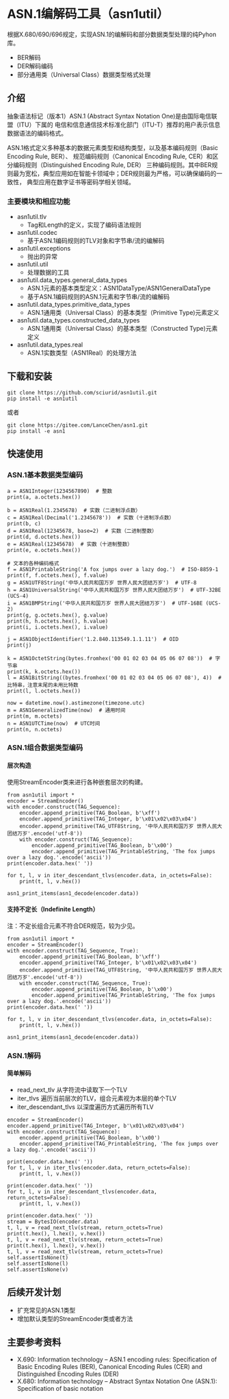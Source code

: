 # ASN.1编解码工具（asn1util）

根据X.680/690/696规定，实现ASN.1的编解码和部分数据类型处理的纯Pyhon库。

- BER解码
- DER解码编码
- 部分通用类（Universal Class）数据类型格式处理

## 介绍

抽象语法标记（版本1）ASN.1 (Abstract Syntax Notation One)是由国际电信联盟（ITU）下属的
电信和信息通信技术标准化部门（ITU-T）推荐的用户表示信息数据语法的编码格式。

ASN.1格式定义多种基本的数据元素类型和结构类型，以及基本编码规则（Basic Encoding Rule, BER）、
规范编码规则（Canonical Encoding Rule, CER）和区分编码规则（Distinguished Encoding Rule, DER）
三种编码规则。其中BER规则最为宽松，典型应用如在智能卡领域中；DER规则最为严格，可以确保编码的一致性，
典型应用在数字证书等密码学相关领域。

### 主要模块和相应功能

- asn1util.tlv
  - Tag和Length的定义，实现了编码语法规则
- asn1util.codec
  - 基于ASN.1编码规则的TLV对象和字节串/流的编解码
- asn1util.exceptions
  - 抛出的异常
- asn1util.util
  - 处理数据的工具
- asn1util.data_types.general_data_types
  - ASN.1元素的基本类型定义：ASN1DataType/ASN1GeneralDataType
  - 基于ASN.1编码规则的ASN.1元素和字节串/流的编解码
- asn1util.data_types.primitive_data_types
  - ASN.1通用类（Universal Class）的基本类型（Primitive Type)元素定义
- asn1util.data_types.constructed_data_types
  - ASN.1通用类（Universal Class）的基本类型（Constructed Type)元素定义
- asn1util.data_types.real
  - ASN.1实数类型（ASN1Real）的处理方法

## 下载和安装

```
git clone https://github.com/sciurid/asn1util.git
pip install -e asn1util
```

或者

```
git clone https://gitee.com/LanceChen/asn1.git
pip install -e asn1
```

## 快速使用

### ASN.1基本数据类型编码

```
a = ASN1Integer(1234567890)  # 整数
print(a, a.octets.hex())

b = ASN1Real(1.2345678)  # 实数（二进制浮点数）
c = ASN1Real(Decimal('1.2345678'))  # 实数（十进制浮点数）
print(b, c)
d = ASN1Real(12345678, base=2)  # 实数（二进制整数）
print(d, d.octets.hex())
e = ASN1Real(12345678)  # 实数（十进制整数）
print(e, e.octets.hex())

# 文本的各种编码格式
f = ASN1PrintableString('A fox jumps over a lazy dog.')  # ISO-8859-1
print(f, f.octets.hex(), f.value)
g = ASN1UTF8String('中华人民共和国万岁 世界人民大团结万岁')  # UTF-8
h = ASN1UniversalString('中华人民共和国万岁 世界人民大团结万岁')  # UTF-32BE (UCS-4)
i = ASN1BMPString('中华人民共和国万岁 世界人民大团结万岁')  # UTF-16BE (UCS-2)
print(g, g.octets.hex(), g.value)
print(h, h.octets.hex(), h.value)
print(i, i.octets.hex(), i.value)

j = ASN1ObjectIdentifier('1.2.840.113549.1.1.11')  # OID
print(j)

k = ASN1OctetString(bytes.fromhex('00 01 02 03 04 05 06 07 08'))  # 字节串
print(k, k.octets.hex())
l = ASN1BitString((bytes.fromhex('00 01 02 03 04 05 06 07 08'), 4))  # 比特串，注意末尾的未用比特数
print(l, l.octets.hex())

now = datetime.now().astimezone(timezone.utc)
m = ASN1GeneralizedTime(now)  # 通用时间
print(m, m.octets)
n = ASN1UTCTime(now)  # UTC时间
print(n, n.octets)

```

### ASN.1组合数据类型编码

#### 层次构造

使用StreamEncoder类来进行各种嵌套层次的构建。

```
from asn1util import *
encoder = StreamEncoder()
with encoder.construct(TAG_Sequence):
    encoder.append_primitive(TAG_Boolean, b'\xff')
    encoder.append_primitive(TAG_Integer, b'\x01\x02\x03\x04')
    encoder.append_primitive(TAG_UTF8String, '中华人民共和国万岁 世界人民大团结万岁'.encode('utf-8'))
    with encoder.construct(TAG_Sequence):
        encoder.append_primitive(TAG_Boolean, b'\x00')
        encoder.append_primitive(TAG_PrintableString, 'The fox jumps over a lazy dog.'.encode('ascii'))
print(encoder.data.hex(' '))

for t, l, v in iter_descendant_tlvs(encoder.data, in_octets=False):
    print(t, l, v.hex())

asn1_print_items(asn1_decode(encoder.data))
```

#### 支持不定长（Indefinite Length）

注：不定长组合元素不符合DER规范，较为少见。

```
from asn1util import *
encoder = StreamEncoder()
with encoder.construct(TAG_Sequence, True):
    encoder.append_primitive(TAG_Boolean, b'\xff')
    encoder.append_primitive(TAG_Integer, b'\x01\x02\x03\x04')
    encoder.append_primitive(TAG_UTF8String, '中华人民共和国万岁 世界人民大团结万岁'.encode('utf-8'))
    with encoder.construct(TAG_Sequence, True):
        encoder.append_primitive(TAG_Boolean, b'\x00')
        encoder.append_primitive(TAG_PrintableString, 'The fox jumps over a lazy dog.'.encode('ascii'))
print(encoder.data.hex(' '))

for t, l, v in iter_descendant_tlvs(encoder.data, in_octets=False):
    print(t, l, v.hex())

asn1_print_items(asn1_decode(encoder.data))
```

### ASN.1解码

#### 简单解码

- read_next_tlv 从字符流中读取下一个TLV
- iter_tlvs 遍历当前层次的TLV，组合元素视为本层的单个TLV
- iter_descendant_tlvs 以深度遍历方式遍历所有TLV

```
encoder = StreamEncoder()
encoder.append_primitive(TAG_Integer, b'\x01\x02\x03\x04')
with encoder.construct(TAG_Sequence):
    encoder.append_primitive(TAG_Boolean, b'\x00')
    encoder.append_primitive(TAG_PrintableString, 'The fox jumps over a lazy dog.'.encode('ascii'))

print(encoder.data.hex(' '))
for t, l, v in iter_tlvs(encoder.data, return_octets=False):
    print(t, l, v.hex())

print(encoder.data.hex(' '))
for t, l, v in iter_descendant_tlvs(encoder.data, return_octets=False):
    print(t, l, v.hex())

print(encoder.data.hex(' '))
stream = BytesIO(encoder.data)
t, l, v = read_next_tlv(stream, return_octets=True)
print(t.hex(), l.hex(), v.hex())
t, l, v = read_next_tlv(stream, return_octets=True)
print(t.hex(), l.hex(), v.hex())
t, l, v = read_next_tlv(stream, return_octets=True)
self.assertIsNone(t)
self.assertIsNone(l)
self.assertIsNone(v)
```

## 后续开发计划

- 扩充常见的ASN.1类型
- 增加默认类型的StreamEncoder类或者方法

## 主要参考资料

- X.690: Information technology – ASN.1 encoding rules: Specification of Basic Encoding Rules (BER), 
Canonical Encoding Rules (CER) and Distinguished Encoding Rules (DER)
- X.680: Information technology – Abstract Syntax Notation One (ASN.1): Specification of basic 
notation
